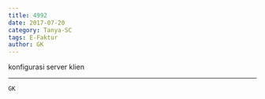 ```yaml
---
title: 4992
date: 2017-07-20
category: Tanya-SC
tags: E-Faktur
author: GK
---
```


konfigurasi server klien

---



`GK`
